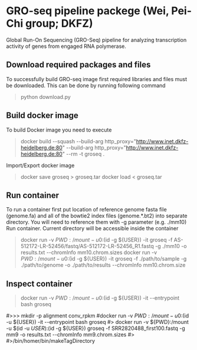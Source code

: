 GRO-seq pipeline packege (Wei, Pei-Chi group; DKFZ)
====================================================
Global Run-On Sequencing (GRO-Seq) pipeline for analyzing transcription activity of genes from engaged RNA polymerase. 

Download required packages and files
-------------------
To successfully build GRO-seq image first required libraries and files must be downloaded. This can be done by running 
following command
> python download.py

Build docker image
-------------------
To build Docker image you need to execute
> docker build --squash --build-arg http_proxy="http://www.inet.dkfz-heidelberg.de:80" --build-arg http_proxy="http://www.inet.dkfz-heidelberg.de:80" --rm -t groseq .

Import/Export docker image
> docker save groseq > groseq.tar
> docker load < groseq.tar

Run container
-------------------
To run a container first put location of reference genome fasta file (genome.fa) and all of the bowtie2 index files (genome.*.bt2) into separate directory. You will need
to reference them with -g parameter (e.g. ./mm10)
Run container. Current directory will be accessible inside the container
> docker run -v ${PWD}:/mount -u 0:$(id -g ${USER}) -it groseq -f AS-512172-LR-52456/fastq/AS-512172-LR-52456_R1.fastq -g ./mm10 -o results.txt --chromInfo mm10.chrom.sizes
> docker run -v ${PWD}:/mount -u 0:$(id -g ${USER}) -it groseq -f ./path/to/sample -g ./path/to/genome -o ./path/to/results --chromInfo mm10.chrom.size

Inspect container
-------------------
> docker run -v ${PWD}:/mount -u 0:$(id -g ${USER}) -it --entrypoint bash groseq

 
 
 #>>> mkdir -p alignment conv_rpkm
#docker run -v ${PWD}:/mount -u 0:$(id -u ${USER}) -it --entrypoint bash groseq
#> docker run -v ${PWD}:/mount -u $(id -u ${USER}):$(id -g ${USER}) groseq -f SRR2820488_first100.fastq -g mm9 -o results.txt --chromInfo mm9.chrom.sizes
#>
#>/bin/homer/bin/makeTagDirectory
